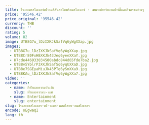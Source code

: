 ```yaml
---
title: โรงละครสไลเดอร์เป่าลมสีสันสดใสพร้อมสไลเดอร์ - เหมาะสําหรับงานปาร์ตี้และกิจกรรมต่างๆ
price: '95546.42'
price_original: '95546.42'
currency: THB
discount: ''
rating: 5
volume: 82
image: UTB8G7u_lDzIXKJkSafVq6yWgXXap.jpg
images:
  - UTB8G7u_lDzIXKJkSafVq6yWgXXap.jpg
  - UTB8Cr80FxHEXKJk43Jeq6yeeXXaY.jpg
  - H7cde446933034500abdc844d65fde7ba2.jpg
  - UTB8v5YblrPJXKJkSafSq6yqUXXaD.jpg
  - UTB8e7SGEyaMiuJk43PTq6ySmXXa9.jpg
  - UTB8KAu_lDzIXKJkSafVq6yWgXXa7.jpg
video: ''
categories:
  - name: กีฬาและความบันเทิง
    slug: ฬาและความบ-นเท
  - name: Entertainment
    slug: entertainment
slug: โรงละครสไลเดอร-เป-าลมส-นสดใสพร-อมสไลเดอร
encode: oEgwaqI
lang: th
---
```

  